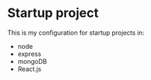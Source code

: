 # Startup project

This is my configuration for startup projects in:
* node
* express
* mongoDB
* React.js